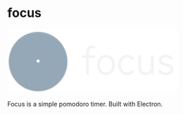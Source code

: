 # focus

![Focus Logo](/img/focus-wordmark.png)

Focus is a simple pomodoro timer. Built with Electron.

